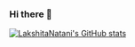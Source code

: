 ### Hi there 👋

<!--
**Lakshita2/Lakshita2** is a ✨ _special_ ✨ repository because its `README.md` (this file) appears on your GitHub profile.

Here are some ideas to get you started:

- 🔭 I’m currently working on ...
- 🌱 I’m currently learning ...
- 👯 I’m looking to collaborate on ...
- 🤔 I’m looking for help with ...
- 💬 Ask me about ...
- 📫 How to reach me: ...
- 😄 Pronouns: ...
- ⚡ Fun fact: ...
-->
[![LakshitaNatani's GitHub stats](https://stats.quine.sh/LakshitaNatani/github)](https://quine.sh/profile/LakshitaNatani)
